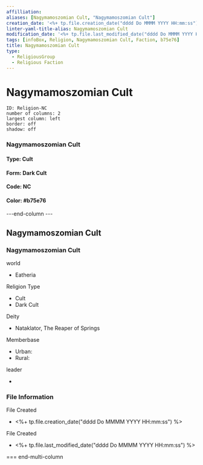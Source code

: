 ```yaml
---
affilliation: 
aliases: [Nagymamoszomian Cult, "Nagymamoszomian Cult"]
creation_date: '<%+ tp.file.creation_date("dddd Do MMMM YYYY HH:mm:ss") %>' 
linter-yaml-title-alias: Nagymamoszomian Cult
modification_date: '<%+ tp.file.last_modified_date("dddd Do MMMM YYYY HH:mm:ss") %>'
tags: [infoBox, Religion, Nagymamoszomian Cult, Faction, b75e76]
title: Nagymamoszomian Cult
type:
  - ReligiousGroup
  - Religious Faction
---
```

# Nagymamoszomian Cult


```start-multi-column  
ID: Religion-NC  
number of columns: 2  
largest column: left
border: off
shadow: off
```

### Nagymamoszomian Cult

#### Type: Cult

#### Form: Dark Cult

#### Code: NC

#### **Color:** #b75e76

---end-column ---
<html>
    <div class="infobox">
        <div class="heading">
            <h2>Nagymamoszomian Cult</h2>
        </div>
        <div class="infobox-group">
            <div class="heading">
                <h3>Nagymamoszomian Cult</h3>
            </div>
            <div class="infobox-datarow">
                <p class="data-heading">world</p>
                <ul class="data-content">
                    <li>Eatheria</li>
                </ul>
            </div>
            <div class="infobox-datarow">
                <p class="data-heading">Religion Type</p>
                <ul class="data-content">
                    <li>Cult</li>
                    <li>Dark Cult</li>
                </ul>
            </div>
            <div class="infobox-datarow">
                <p class="data-heading">Deity</p>
                <ul class="data-content">
                    <li>Nataklator, The Reaper of Springs</li>
                </ul>
            </div>
            <div class="infobox-datarow">
                <p class="data-heading">Memberbase</p>
                <ul class="data-content">
                    <li>Urban: </li>
                    <li>Rural: </li>
                </ul>
            </div>
            <div class="infobox-datarow">
                <p class="data-heading">leader</p>
                <ul class="data-content">
                    <li></li>
                </ul>
            </div>
            <div class="heading">
				<h3>File Information</h3>
			</div>
			<div class="infobox-datarow">
				<p class="data-heading">File Created</p>
				<ul class="data-content">
					<li><%+ tp.file.creation_date("dddd Do MMMM YYYY HH:mm:ss") %></li>
				</ul>
			</div>
			<div class="infobox-datarow">
				<p class="data-heading">File Created</p>
				<ul class="data-content">
					<li><%+ tp.file.last_modified_date("dddd Do MMMM YYYY HH:mm:ss") %></li>
				</ul>
			</div>
        </div>
    </div>
</div>
</html>

=== end-multi-column